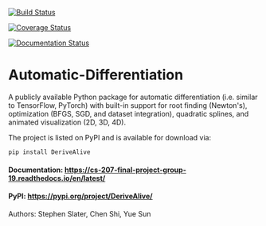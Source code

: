 [![Build Status](https://travis-ci.com/cs207-group19/cs207-FinalProject.svg?branch=master)](https://travis-ci.com/cs207-group19/cs207-FinalProject.svg?branch=master)

[![Coverage Status](https://coveralls.io/repos/github/cs207-group19/cs207-FinalProject/badge.svg?branch=master)](https://coveralls.io/github/cs207-group19/cs207-FinalProject?branch=master)

[![Documentation Status](https://readthedocs.org/projects/cs-207-final-project-group-19/badge/?version=latest)](https://cs-207-final-project-group-19.readthedocs.io/en/latest/?badge=latest)

# Automatic-Differentiation
A publicly available Python package for automatic differentiation (i.e. similar to TensorFlow, PyTorch) with built-in support for root finding (Newton's), optimization (BFGS, SGD, and dataset integration), quadratic splines, and animated visualization (2D, 3D, 4D).

The project is listed on PyPI and is available for download via:

`pip install DeriveAlive`

#### Documentation: https://cs-207-final-project-group-19.readthedocs.io/en/latest/
#### PyPI: https://pypi.org/project/DeriveAlive/

Authors: Stephen Slater, Chen Shi, Yue Sun



